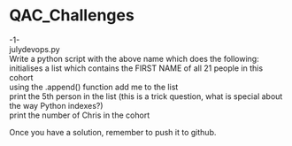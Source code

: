 # QAC_Challenges
-1- <br />
julydevops.py<br />
Write a python script with the above name which does the following:<br />
initialises a list which contains the FIRST NAME of all 21 people in this cohort<br />
using the .append() function add me to the list<br />
print the 5th person in the list (this is a trick question, what is special about the way Python indexes?)<br />
print the number of Chris in the cohort <br />

Once you have a solution, remember to push it to github.
